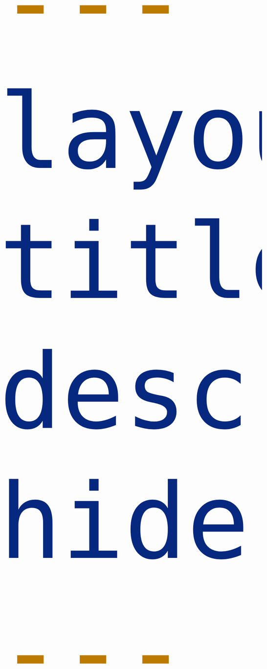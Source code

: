 ```yaml
---
layout: base
title: Student Home 
description: Home Page
hide: true
---
```

<style>
head{
  font-size: 24px;
  font-family: courier-new;
  font-color: light-blue;
}

body {
  font-size: 400px;
  font-family: courier-new;
  font-color: light-blue;
}
</stlye>
<head>
 <a href="index2.md"> 
   About Me
 </a>
</head>

<body>

<br>
My Journey is somehow starting. No idea how that happened.

## Coding Tools

  <a href="https://github.com/KKATZENN/No-Ideas-Blog">
        <img src="Logo_of_Github (1).jpg" alt="Github" style="width:50px;height:50px";> 
  </a>

## Code

</body>
